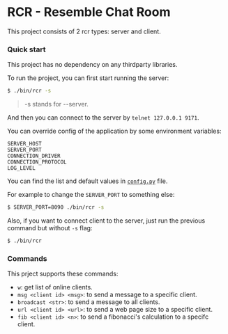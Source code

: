 # RCR - Resemble Chat Room

This project consists of 2 rcr types: server and client.

### Quick start

This project has no dependency on any thirdparty libraries.

To run the project, you can first start running the server:

```bash
$ ./bin/rcr -s
```

> -s stands for --server.

And then you can connect to the server by `telnet 127.0.0.1 9171`.

You can override config of the application by some environment variables:

```
SERVER_HOST
SERVER_PORT
CONNECTION_DRIVER
CONNECTION_PROTOCOL
LOG_LEVEL
```

You can find the list and default values in [`config.py`](./rcr/config.py) file.

For example to change the `SERVER_PORT` to something else:

```bash
$ SERVER_PORT=8090 ./bin/rcr -s
```

Also, if you want to connect client to the server, just run the previous command but without `-s` flag:

```bash
$ ./bin/rcr
```

### Commands

This prject supports these commands:

* `w`: get list of online clients.
* `msg <client id> <msg>`: to send a message to a specific client.
* `broadcast <str>`: to send a message to all clients.
* `url <client id> <url>`: to send a web page size to a specific client.
* `fib <client id> <n>`: to send a fibonacci's calculation to a specifc client.

